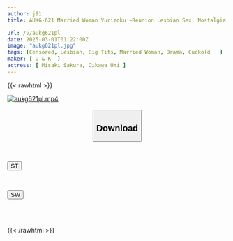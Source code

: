 ```yaml
---
author: j91
title: AUKG-621 Married Woman Yurizoku ~Reunion Lesbian Sex, Nostalgia Brings Lust~

url: /v/aukg621pl
date: 2025-03-01T01:22:00Z
image: "aukg621pl.jpg"
tags: [Censored, Lesbian, Big Tits, Married Woman, Drama, Cuckold	]
maker: [ U & K  ]
actress: [ Misaki Sakura, Oikawa Umi ]
---
```



{{< rawhtml >}}

<div class="video" data-videoid="kqoy2VZwYJIOAAq">
    <a href="javascript:;">
        <img src="/v/aukg621pl/aukg621pl.jpg" width="WIDTH" height="HEIGHT" alt="aukg621pl.mp4" loading="lazy">
    </a>
</div>

<script type="text/javascript" src="https://j91.asia/asset/on-demand-st.js"></script>

<br>
  <link rel="stylesheet" href="https://j91.asia/asset/bs5.css">
  
  <center>
  <button class="btn btn-primary" type="button" data-bs-toggle="collapse" data-bs-target=".multi-collapse" aria-expanded="false" aria-controls="multiCollapseExample1 multiCollapseExample2"><h2>Download</h2></button></center>
</p>
<div class="row">
  <div class="col">
    <div class="collapse multi-collapse" id="multiCollapseExample1">
      <div class="card card-body">
	      	      <br>
<div class="buttons">  
<p><a href="/v/aukg621pl/st.html" target="_blank"><button class="btn-hover color-3"><i class="fa fa-download"></i> ST</button></a></p></div>
    </div>
  </div>
</div>
  <div class="col">
    <div class="collapse multi-collapse" id="multiCollapseExample2">
      <div class="card card-body">
	      <br>
<div class="buttons">
<p><a href="/v/aukg621pl/sw.html" target="_blank"><button class="btn-hover color-2"><i class="fa fa-download"></i> SW</button></a></p></div>
<br><br>
      </div>
    </div>
  </div>
</div>

{{< /rawhtml >}}